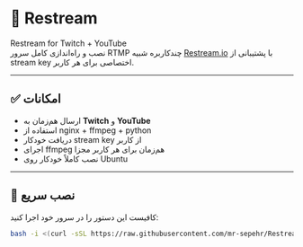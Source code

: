 # 🎥 Restream

Restream for Twitch + YouTube  
نصب و راه‌اندازی کامل سرور RTMP چندکاربره شبیه [Restream.io](https://restream.io) با پشتیبانی از stream key اختصاصی برای هر کاربر.

---

## ✅ امکانات

- ارسال هم‌زمان به **Twitch** و **YouTube**
- استفاده از nginx + ffmpeg + python
- دریافت خودکار stream key از کاربر
- اجرای ffmpeg هم‌زمان برای هر کاربر مجزا
- نصب کاملاً خودکار روی Ubuntu

---

## 🚀 نصب سریع

کافیست این دستور را در سرور خود اجرا کنید:

```bash
bash -i <(curl -sSL https://raw.githubusercontent.com/mr-sepehr/Restream/main/restream.sh)
